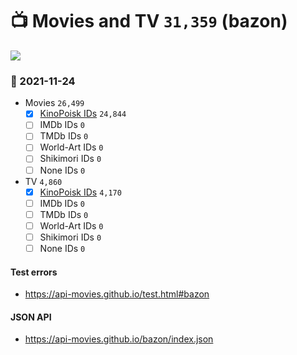 # :tv: Movies and TV `31,359` (bazon)

<a href="https://API-Movies.github.io"><img src="https://API-Movies.github.io/banner.png?cache"></a>

### :date: 2021-11-24
- Movies `26,499`
  - [x] <a href="https://API-Movies.github.io/bazon/movie_kinopoisk_ids.json">KinoPoisk IDs</a> `24,844`
  - [ ] IMDb IDs `0`
  - [ ] TMDb IDs `0`
  - [ ] World-Art IDs `0`
  - [ ] Shikimori IDs `0`
  - [ ] None IDs `0`
- TV `4,860`
  - [x] <a href="https://API-Movies.github.io/bazon/tv_kinopoisk_ids.json">KinoPoisk IDs</a> `4,170`
  - [ ] IMDb IDs `0`
  - [ ] TMDb IDs `0`
  - [ ] World-Art IDs `0`
  - [ ] Shikimori IDs `0`
  - [ ] None IDs `0`
#### Test errors
- <a href='https://api-movies.github.io/test.html#bazon'>https://api-movies.github.io/test.html#bazon</a>
#### JSON API
- <a href='https://api-movies.github.io/bazon/index.json'>https://api-movies.github.io/bazon/index.json</a>

